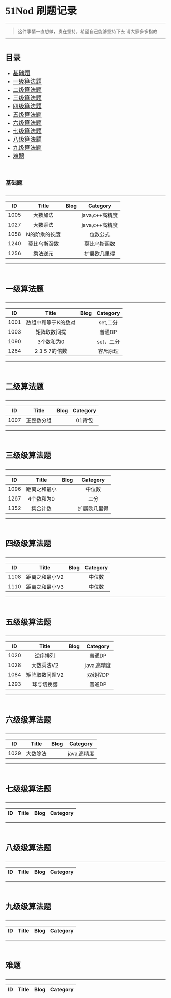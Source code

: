 # <font face="微软雅黑" size=6>51Nod 刷题记录</font>
---
> 这件事情一直想做，贵在坚持，希望自己能够坚持下去
> 请大家多多指教
---
# <font face="微软雅黑" size=5>目录</font> #
* <font size=4>[基础题](#0)</font>
* <font size=4>[一级算法题](#1)</font>
* <font size=4>[二级算法题](#2)</font>
* <font size=4>[三级算法题](#3)</font>
* <font size=4>[四级算法题](#4)</font>
* <font size=4>[五级算法题](#5)</font>
* <font size=4>[六级算法题](#6)</font>
* <font size=4>[七级算法题](#7)</font>
* <font size=4>[八级算法题](#8)</font>
* <font size=4>[九级算法题](#9)</font>
* <font size=4>[难题](#10)</font>

## **<h1 id="0"><font face="微软雅黑" size=4>基础题</font></h1>** ##
---
|  ID  |     Title     | Blog |    Category    |
|:----:|:-------------:|:----:|:--------------:|
| 1005 |   大数加法    |      | java,c++高精度 |
| 1027 |   大数乘法    |      | java,c++高精度 |
| 1058 | N的阶乘的长度 |      |    位数公式    |
| 1240 | 莫比乌斯函数  |      |  莫比乌斯函数  |
| 1256 |   乘法逆元    |      |  扩展欧几里得  |
---
## **<h1 id="1"><font face="微软雅黑" size=5>一级算法题</font></h1>** ##
---
|  ID  |        Title        | Blog | Category  |
|:----:|:-------------------:|:----:|:---------:|
| 1001 | 数组中和等于K的数对 |      | set,二分  |
| 1003 |    矩阵取数问提     |      |  普通DP   |
| 1090 |   3个数和为0   |      | set，二分 |
| 1284 |    2 3 5 7的倍数    |      | 容斥原理  |
---
## **<h1 id="2"><font face="微软雅黑" size=5>二级算法题</font></h1>** ##
---
|  ID  |      Title      | Blog | Category |
|:----:|:---------------:|:----:|:--------:|
| 1007 | 正整数分组 |      |  01背包  |
---
## **<h1 id="3"><font face="微软雅黑" size=5>三级级算法题</font></h1>** ##
---
|  ID  |    Title     | Blog |   Category   |
|:----:|:------------:|:----:|:------------:|
| 1096 | 距离之和最小 |      |    中位数    |
| 1267 |  4个数和为0  |      |     二分     |
| 1352 |   集合计数   |      | 扩展欧几里得 |
---
## **<h1 id="4"><font face="微软雅黑" size=5>四级级算法题</font></h1>** ##
---
|  ID  |     Title      | Blog | Category |
|:----:|:--------------:|:----:|:--------:|
| 1108 | 距离之和最小V2 |      |  中位数  |
| 1110 | 距离之和最小V3 |      |  中位数  |
---
## **<h1 id="5"><font face="微软雅黑" size=5>五级级算法题</font></h1>** ##
---
|  ID  |     Title      | Blog |  Category   |
|:----:|:--------------:|:----:|:-----------:|
| 1020 |    逆序排列    |      |   普通DP    |
| 1028 |   大数乘法V2   |      | java,高精度 |
| 1084 | 矩阵取数问题V2 |      |  双线程DP   |
| 1293 |   球与切换器   |      |   普通DP    |
---
## **<h1 id="6"><font face="微软雅黑" size=5>六级级算法题</font></h1>** ##
---
|  ID  |  Title   | Blog |  Category   |
|:----:|:--------:|:----:|:-----------:|
| 1029 | 大数除法 |      | java,高精度 |
---
## **<h1 id="7"><font face="微软雅黑" size=5>七级级算法题</font></h1>** ##
---
| ID  | Title | Blog | Category |
|:---:|:-----:|:----:|:--------:|

---
## **<h1 id="8"><font face="微软雅黑" size=5>八级级算法题</font></h1>** ##
---
| ID  | Title | Blog | Category |
|:---:|:-----:|:----:|:--------:|

---
## **<h1 id="9"><font face="微软雅黑" size=5>九级级算法题</font></h1>** ##
---
| ID  | Title | Blog | Category |
|:---:|:-----:|:----:|:--------:|

---
## **<h1 id="10"><font face="微软雅黑" size=5>难题</font></h1>** ##
---
|  ID  |  Title   | Blog |  Category   |
|:----:|:--------:|:----:|:-----------:|
